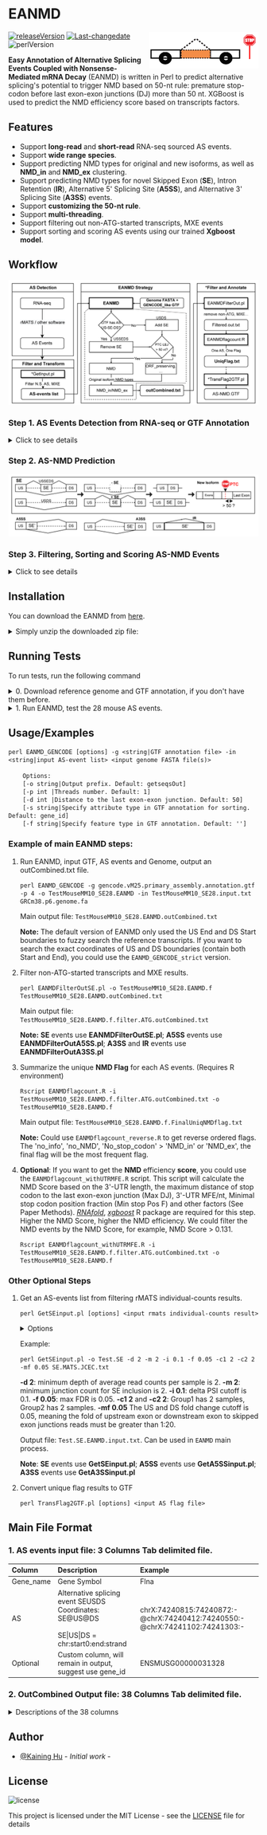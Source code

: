
# EANMD
<img src="https://github.com/dontkme/PersonalScripts/raw/master/Fig.logo.EANMD-02.png"  align="right" height="73" width="221"/>

[![releaseVersion](https://img.shields.io/badge/release%20version-1.44-green.svg?style=flat)](https://github.com/dontkme/EANMD/releases) [![Last-changedate](https://img.shields.io/badge/last%20change-2024--11--06-green.svg)](https://github.com/dontkme/EANMD/commit) ![perlVersion](https://img.shields.io/badge/perl-%3E%3D5.10-blue.svg?style=flat)

**Easy Annotation of Alternative Splicing Events Coupled with Nonsense-Mediated mRNA Decay** (EANMD) is written in Perl to predict alternative splicing's potential to trigger NMD based on 50-nt rule: premature stop-codon before last exon-exon junctions (DJ) more than 50 nt. XGBoost is used to predict the NMD efficiency score based on transcripts factors.

## Features

- Support **long-read** and **short-read** RNA-seq sourced AS events.
- Support **wide range** **species**.
- Support predicting NMD types for original and new isoforms, as well as **NMD_in** and **NMD_ex** clustering.
- Support predicting NMD types for novel Skipped Exon (**SE**), Intron Retention (**IR**), Alternative 5' Splicing Site (**A5SS**), and Alternative 3' Splicing Site (**A3SS**) events.
- Support **customizing the 50-nt rule**.
- Support **multi-threading**.
- Support filtering out non-ATG-started transcripts, MXE events
- Support sorting and scoring AS events using our trained **Xgboost model**.


<!-- ![EANMD main feature](https://github.com/dontkme/PersonalScripts/raw/master/Fig.workflow.202402.2.feature-02-02.png ) -->


## Workflow 

![EANMD workflow](https://github.com/dontkme/PersonalScripts/raw/master/Fig.workflow.202402.2.flow-03.png)


<!-- ![EANMD workflow highlight](https://github.com/dontkme/PersonalScripts/raw/master/0.workflow_highlight.png )  -->

<!-- <img src="https://github.com/dontkme/PersonalScripts/raw/master/0.workflow_highlight.png" width="300"/> -->

### Step 1. AS Events Detection from RNA-seq or GTF Annotation
<details> 
<!-- <summary>Click to see the AS detection steps from long-read and short-read RNA-seq</summary> -->
<summary>Click to see details</summary>

![AS Detection](https://github.com/dontkme/PersonalScripts/raw/master/1.AS_events.png)

</details>

### Step 2. AS-NMD Prediction

![EANMD main feature](https://github.com/dontkme/PersonalScripts/raw/master/Fig.workflow.202402.2.feature-02-02.png )

### Step 3. Filtering, Sorting and Scoring AS-NMD Events

<details>

<summary>Click to see details</summary>

<!-- ![NMD Filtering, Sorting and Scoring](https://github.com/dontkme/PersonalScripts/raw/master/3.FilterOutCombined.png) -->

<img src="https://github.com/dontkme/PersonalScripts/raw/master/3.FilterOutCombined.png" width="650"/>

</details>

## Installation

You can download the EANMD from [here](https://github.com/dontkme/EANMD/archive/main.zip).
<details>
<summary>Simply unzip the downloaded zip file:</summary>


```bash
unzip EANMD-main.zip
```

Navigate to the extracted folder and run EANMD:

```
cd EANMD-main
perl EANMD_GENCODE -h
```

If the screen displays usage and version information. It works.

**If** it displays you need `Array::Utils` module, please install it by:
```
cpan Array::Utils
```

**If** you need Perl `Parallel::ForkManager` module. You could install it by command: 

```bash
cpan Parallel::ForkManager
``` 
</details>
    
## Running Tests

To run tests, run the following command

<details>
<summary>0. Download reference genome and GTF annotation, if you don't have them before.</summary>

```bash
  wget https://ftp.ebi.ac.uk/pub/databases/gencode/Gencode_mouse/release_M25/GRCm38.p6.genome.fa.gz

  wget https://ftp.ebi.ac.uk/pub/databases/gencode/Gencode_mouse/release_M25/gencode.vM25.primary_assembly.annotation.gtf.gz
```
    
  Unzip them:


  ```bash
  gunzip GRCm38.p6.genome.fa.gz
  gunzip gencode.vM25.primary_assembly.annotation.gtf.gz
  ```
  </details>
  <details>
  <summary>1. Run EANMD, test the 28 mouse AS events.</summary>

  ```bash
  perl EANMD_GENCODE -g gencode.vM25.primary_assembly.annotation.gtf -in TestDataset/TestMouseMM10_SE28.input.txt GRCm38.p6.genome.fa
  ```
  If it runs, the test passes.
</details>

## Usage/Examples

```
perl EANMD_GENCODE [options] -g <string|GTF annotation file> -in <string|input AS-event list> <input genome FASTA file(s)>

    Options:
    [-o string|Output prefix. Default: getseqsOut]
    [-p int |Threads number. Default: 1]
    [-d int |Distance to the last exon-exon junction. Default: 50]
    [-s string|Specify attribute type in GTF annotation for sorting. Default: gene_id]
    [-f string|Specify feature type in GTF annotation. Default: '']
```
### Example of main EANMD steps:
1. Run EANMD, input GTF, AS events and Genome, output an outCombined.txt file.
   ```
   perl EANMD_GENCODE -g gencode.vM25.primary_assembly.annotation.gtf -p 4 -o TestMouseMM10_SE28.EANMD -in TestMouseMM10_SE28.input.txt GRCm38.p6.genome.fa
   ```
   Main output file: `TestMouseMM10_SE28.EANMD.outCombined.txt`

   **Note:** The default version of EANMD only used the US End and DS Start boundaries to fuzzy search the reference transcripts. If you want to search the exact coordinates of US and DS boundaries (contain both Start and End), you could use the `EANMD_GENCODE_strict` version.
2. Filter non-ATG-started transcripts and MXE results.
   ```
   perl EANMDFilterOutSE.pl -o TestMouseMM10_SE28.EANMD.f TestMouseMM10_SE28.EANMD.outCombined.txt
   ```
   Main output file: `TestMouseMM10_SE28.EANMD.f.filter.ATG.outCombined.txt`
   
   **Note:** **SE** events use **EANMDFilterOutSE.pl**; **A5SS** events use **EANMDFilterOutA5SS.pl**; **A3SS** and **IR** events use **EANMDFilterOutA3SS.pl**

3. Summarize the unique **NMD Flag** for each AS events. (Requires R environment)
    ```
    Rscript EANMDflagcount.R -i TestMouseMM10_SE28.EANMD.f.filter.ATG.outCombined.txt -o TestMouseMM10_SE28.EANMD.f
    ```
    Main output file: `TestMouseMM10_SE28.EANMD.f.FinalUniqNMDflag.txt`

    **Note:** Could use `EANMDflagcount_reverse.R` to get reverse ordered flags.  The 'no_info', 'no_NMD', 'No_stop_codon' > 'NMD_in' or 'NMD_ex', the final flag will be the most frequent flag.


4. **Optional**: If you want to get the **NMD** efficiency **score**, you could use the `EANMDflagcount_withUTRMFE.R` script. This script will calculate the NMD Score based on the 3'-UTR length, the maximum distance of stop codon to the last exon-exon junction (Max DJ), 3'-UTR MFE/nt, Minimal stop codon position fraction (Min stop Pos F) and other factors (See Paper Methods). [*RNAfold*](https://github.com/ViennaRNA/ViennaRNA), [*xgboost*](https://xgboost.readthedocs.io/en/stable/install.html#r) R package are required for this step. Higher the NMD Score, higher the NMD efficiency. We could filter the NMD events by the NMD Score, for example, NMD Score > 0.131.

    ```
    Rscript EANMDflagcount_withUTRMFE.R -i TestMouseMM10_SE28.EANMD.f.filter.ATG.outCombined.txt -o TestMouseMM10_SE28.EANMD.f
    ```

### Other Optional Steps
1. Get an AS-events list from filtering rMATS individual-counts results.
   ```
   perl GetSEinput.pl [options] <input rmats individual-counts result>
   ```

   <details>
   <summary>Options</summary>

         [-o output prefix. default: rMATS_filtered.out]

         [-d int|min depth of average read counts. default: 20]

         [-m int|min count of inclusion events' UP|Downstream junction. default: 2]

         [-i float|delta PSI cutoff [0-1.0]. default: 0.15]

         [-f float|FDR cutoff [0-1.0]. default: 0.05]

         [-c1 int|The first sample numbers.  default: 2]

         [-c2 int|The second sample numbers. default: 2]

         [-mf float|The US and DS fold change cutoff. default: 0.05]
    </details>

    Example: 

    ```
    perl GetSEinput.pl -o Test.SE -d 2 -m 2 -i 0.1 -f 0.05 -c1 2 -c2 2 -mf 0.05 SE.MATS.JCEC.txt
    ```
    **-d 2**: minimum depth of average read counts per sample is 2.
    **-m 2**: minimum junction count for SE inclusion is 2.
    **-i 0.1**: delta PSI cutoff is 0.1.
    **-f 0.05**: max FDR is 0.05.
    **-c1 2** and **-c2 2**: Group1 has 2 samples, Group2 has 2 samples.
    **-mf 0.05** The US and DS fold change cutoff is 0.05, meaning the fold of upstream exon or downstream exon to skipped exon junctions reads must be greater than 1:20.

    Output file: `Test.SE.EANMD.input.txt`. Can be used in `EANMD` main process.

     **Note**: **SE** events use **GetSEinput.pl**; **A5SS** events use **GetA5SSinput.pl**; **A3SS** events use **GetA3SSinput.pl**


2. Convert unique flag results to GTF
   ```
   perl TransFlag2GTF.pl [options] <input AS flag file>
   ```

## Main File Format

### 1. AS events input file: 3 Columns Tab delimited file.

|Column|Description|Example|
|:------|:------------|:-------|
|Gene_name|Gene Symbol|Flna|
|AS|Alternative splicing event SEUSDS Coordinates: <br>SE@US@DS<br><br>SE\|US\|DS = chr:start0\:end:strand<br>|chrX:74240815:74240872:-@chrX:74240412:74240550:-@chrX:74241102:74241303:-|
|Optional|Custom column, will remain in output, suggest use gene_id|ENSMUSG00000031328|
### 2. OutCombined Output file: 38 Columns Tab delimited file.
<details>
<summary>Descriptions of the 38 columns</summary>

|Column|Description|
|:---|:---|
|QueryCol1|Input Column 1|
|SEUSDSCoordinates|Input Column 2|
|QueryCol3|Input Column 3|
Transcript_id|Reference transcript id|
Strand|Transcript strand|
Exons|Total exon numbers of the reference transcript|
Start_exon|Reference start codon exon number|
Stop_exon|Reference stop codon exon number|
SE_exon_Number|Skipped exon number for reference transcript|
SE(US)_Pos|Skipped exon position for reference transcript|
SE_length|Skipped exon length|
Ori_CDS_length|Original CDS length|
Ori_Start_codon_to_exon_end_seq_len|Length of start-codon to exon end|
rm/add_SE_start_to_end_seq_len|Length of start-codon to exon end after remove or add the SE|
SEseq|Skipped exon sequence|
Ori_CDSexons_seq|Original Start codon to exons end sequence|
rm/add_SE_CDSexons_seq|Sequence of start codon to exons end after remove or add the SE|
Ori_last_junction_pos|Original last exon-exon junction position|
Ori_last_dj|Distance of original stop codon to the last exon-exon junction (EJ)|
Ori_NMD|Original or reference transcript NMD type|
Start_codon|Start_codon sequence|
Ori_AA|Original amino acid sequence|
rm/add_SE_AA|Amino acid sequence after remove or add the SE|
AA_len+1|Original amino acid sequence length + 1 (stop codon)|
Ori_AA_1st_stop_pos|Original amino acid 1st stop codon position|
Ori_AA_stop_pos|Original amino acid stop codon positions|
SEed_AA_1st_stop_pos|Amino acid 1st stop codon position after remove or add the SE|
SEed_AA_stop_pos|Amino acid stop codon positions after remove or add the SE|
Frame_shift_flag|Frame shift flag|
New_1st_stop_pos_dj|Distance of the new 1st stop codon to the last EJ|
NMD_flag|NMD flag after remove or add the SE|
NMD_in/ex_flag|This AS event NMD type|
source|This record from which intermediate file|
SEupstreamCDS|How many nt upstream of the SE|
SEupstreamAApos|How many AA upstream of the SE|
UStransexonnumber|US exon number in reference transcript|
DStransexonnumber|DS exon number in reference transcript|
innerExonsofUSandDS|inner exon(s) between US and DS|
</details>
   
   
## Author

- [@Kaining Hu](https://www.github.com/dontkme) - *Initial work* -




## License
![license](https://img.shields.io/github/license/mashape/apistatus.svg?maxAge=2592000)

This project is licensed under the MIT License - see the [LICENSE](LICENSE) file for details